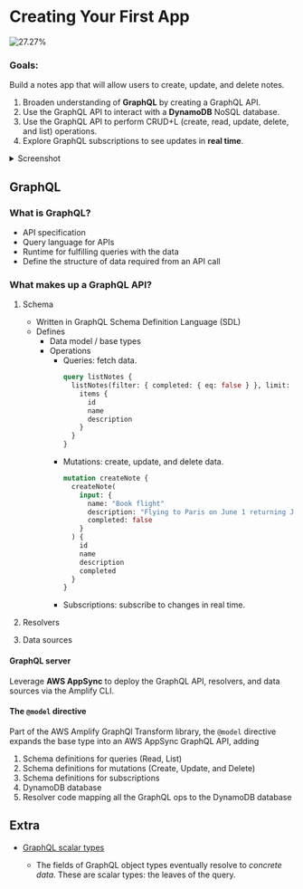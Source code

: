 # Creating Your First App

![27.27%](https://progress-bar.dev/27/)

### Goals:

Build a notes app that will allow users to create, update, and delete notes.

1. Broaden understanding of **GraphQL** by creating a GraphQL API.
2. Use the GraphQL API to interact with a **DynamoDB** NoSQL database.
3. Use the GraphQL API to perform CRUD+L (create, read, update, delete, and list) operations.
4. Explore GraphQL subscriptions to see updates in **real time**.

<details><summary>Screenshot</summary>
<p>

![React_App](https://user-images.githubusercontent.com/511893/117550403-329b4780-b00e-11eb-94f1-f19dd5d2a67e.png)

</p>
</details>

## GraphQL

### What is GraphQL?

- API specification
- Query language for APIs
- Runtime for fulfilling queries with the data
- Define the structure of data required from an API call

### What makes up a GraphQL API?

1. Schema

   - Written in GraphQL Schema Definition Language (SDL)
   - Defines
     - Data model / base types
     - Operations
       - Queries: fetch data.
         ```graphql
         query listNotes {
           listNotes(filter: { completed: { eq: false } }, limit: 1) {
             items {
               id
               name
               description
             }
           }
         }
         ```
       - Mutations: create, update, and delete data.
         ```graphql
         mutation createNote {
           createNote(
             input: {
               name: "Book flight"
               description: "Flying to Paris on June 1 returning June 10"
               completed: false
             }
           ) {
             id
             name
             description
             completed
           }
         }
         ```
       - Subscriptions: subscribe to changes in real time.

2. Resolvers

3. Data sources

#### GraphQL server

Leverage **AWS AppSync** to deploy the GraphQL API, resolvers, and data sources via the Amplify CLI.

#### The `@model` directive

Part of the AWS Amplify GraphQl Transform library, the `@model` directive expands the base type into an AWS AppSync GraphQL API, adding

1. Schema definitions for queries (Read, List)
2. Schema definitions for mutations (Create, Update, and Delete)
3. Schema definitions for subscriptions
4. DynamoDB database
5. Resolver code mapping all the GraphQL ops to the DynamoDB database

## Extra

- [GraphQL scalar types]

  - The fields of GraphQL object types eventually resolve to _concrete data_. These are scalar types: the leaves of the query.

  [graphql scalar types]: https://graphql.org/learn/schema/#scalar-types
